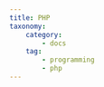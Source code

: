 ```yaml
---
title: PHP
taxonomy:
    category:
        - docs
    tag:
        - programming
        - php
---
```



